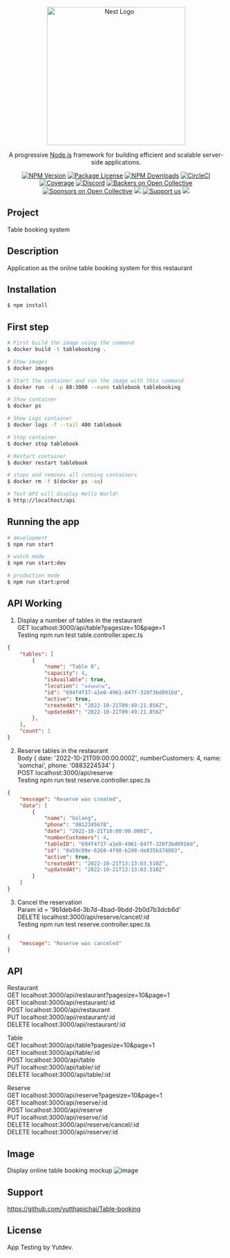 <p align="center">
  <a href="http://nestjs.com/" target="blank"><img src="https://nestjs.com/img/logo_text.svg" width="320" alt="Nest Logo" /></a>
</p>

[circleci-image]: https://img.shields.io/circleci/build/github/nestjs/nest/master?token=abc123def456
[circleci-url]: https://circleci.com/gh/nestjs/nest

  <p align="center">A progressive <a href="http://nodejs.org" target="_blank">Node.js</a> framework for building efficient and scalable server-side applications.</p>
    <p align="center">
<a href="https://www.npmjs.com/~nestjscore" target="_blank"><img src="https://img.shields.io/npm/v/@nestjs/core.svg" alt="NPM Version" /></a>
<a href="https://www.npmjs.com/~nestjscore" target="_blank"><img src="https://img.shields.io/npm/l/@nestjs/core.svg" alt="Package License" /></a>
<a href="https://www.npmjs.com/~nestjscore" target="_blank"><img src="https://img.shields.io/npm/dm/@nestjs/common.svg" alt="NPM Downloads" /></a>
<a href="https://circleci.com/gh/nestjs/nest" target="_blank"><img src="https://img.shields.io/circleci/build/github/nestjs/nest/master" alt="CircleCI" /></a>
<a href="https://coveralls.io/github/nestjs/nest?branch=master" target="_blank"><img src="https://coveralls.io/repos/github/nestjs/nest/badge.svg?branch=master#9" alt="Coverage" /></a>
<a href="https://discord.gg/G7Qnnhy" target="_blank"><img src="https://img.shields.io/badge/discord-online-brightgreen.svg" alt="Discord"/></a>
<a href="https://opencollective.com/nest#backer" target="_blank"><img src="https://opencollective.com/nest/backers/badge.svg" alt="Backers on Open Collective" /></a>
<a href="https://opencollective.com/nest#sponsor" target="_blank"><img src="https://opencollective.com/nest/sponsors/badge.svg" alt="Sponsors on Open Collective" /></a>
  <a href="https://paypal.me/kamilmysliwiec" target="_blank"><img src="https://img.shields.io/badge/Donate-PayPal-ff3f59.svg"/></a>
    <a href="https://opencollective.com/nest#sponsor"  target="_blank"><img src="https://img.shields.io/badge/Support%20us-Open%20Collective-41B883.svg" alt="Support us"></a>
  <a href="https://twitter.com/nestframework" target="_blank"><img src="https://img.shields.io/twitter/follow/nestframework.svg?style=social&label=Follow"></a>
</p>
  <!--[![Backers on Open Collective](https://opencollective.com/nest/backers/badge.svg)](https://opencollective.com/nest#backer)
  [![Sponsors on Open Collective](https://opencollective.com/nest/sponsors/badge.svg)](https://opencollective.com/nest#sponsor)-->

## Project 
Table booking system

## Description

Application as the online table booking system for this restaurant


## Installation

```bash
$ npm install
```

## First step

```bash
# First build the image using the command
$ docker build -t tablebooking .  

# Show images
$ docker images

# Start the container and run the image with this command
$ docker run -d -p 80:3000 --name tablebook tablebooking

# Show container
$ docker ps

# Show Logs container
$ docker logs -f --tail 400 tablebook

# Stop container
$ docker stop tablebook

# Restart container
$ docker restart tablebook

# stops and removes all running containers
$ docker rm -f $(docker ps -aq)

# Test API will display Hello World!
$ http://localhost/api

```

## Running the app

```bash
# development
$ npm run start

# watch mode
$ npm run start:dev

# production mode
$ npm run start:prod
```
## API Working

1. Display a number of tables in the restaurant \
GET localhost:3000/api/table?pagesize=10&page=1 \
Testing npm run test table.controller.spec.ts 

```json
{
    "tables": [
        {
            "name": "Table 0",
            "capacity": 4,
            "isAvailable": true,
            "location": "หลังคาบ้าน",
            "id": "694f4f37-a1e0-4961-847f-320f3bd0916d",
            "active": true,
            "createdAt": "2022-10-21T09:49:21.856Z",
            "updatedAt": "2022-10-21T09:49:21.856Z"
        },
    ],
    "count": 1
}
```

2. Reserve tables in the restaurant \
Body { date: '2022-10-21T09:00:00.000Z', numberCustomers: 4, name: 'somchai', phone: '0883224534' } \
POST localhost:3000/api/reserve \
Testing npm run test reserve.controller.spec.ts 

```json
{
    "message": "Reserve was created",
    "data": [
        {
            "name": "Golang",
            "phone": "0812345678",
            "date": "2022-10-21T10:00:00.000Z",
            "numberCustomers": 4,
            "tableID": "694f4f37-a1e0-4961-847f-320f3bd0916d",
            "id": "0a59c09e-6268-4f98-b288-de835b374083",
            "active": true,
            "createdAt": "2022-10-21T13:13:03.510Z",
            "updatedAt": "2022-10-21T13:13:03.510Z"
        }
    ]
}
```

3. Cancel the reservation \
Param id = '9b1deb4d-3b7d-4bad-9bdd-2b0d7b3dcb6d' \
DELETE localhost:3000/api/reserve/cancel/:id \
Testing npm run test reserve.controller.spec.ts 

```json
{
    "message": "Reserve was canceled"
}
```

## API

Restaurant \
  GET localhost:3000/api/restaurant?pagesize=10&page=1 \
  GET localhost:3000/api/restaurant/:id \
  POST localhost:3000/api/restaurant \
  PUT localhost:3000/api/restaurant/:id  \
  DELETE localhost:3000/api/restaurant/:id  

Table \
  GET localhost:3000/api/table?pagesize=10&page=1 \
  GET localhost:3000/api/table/:id \
  POST localhost:3000/api/table \
  PUT localhost:3000/api/table/:id \
  DELETE localhost:3000/api/table/:id 

Reserve \
  GET localhost:3000/api/reserve?pagesize=10&page=1 \
  GET localhost:3000/api/reserve/:id \
  POST localhost:3000/api/reserve \
  PUT localhost:3000/api/reserve/:id \
  DELETE localhost:3000/api/reserve/cancel/:id \
  DELETE localhost:3000/api/reserve/:id 


## Image

 Display online table booking mockup
![image](https://i.ibb.co/j8LXgGD/Screen-Shot-2565-10-20-at-23-35-00.png)




## Support

https://github.com/yutthapichai/Table-booking


## License

App Testing by Yutdev.
